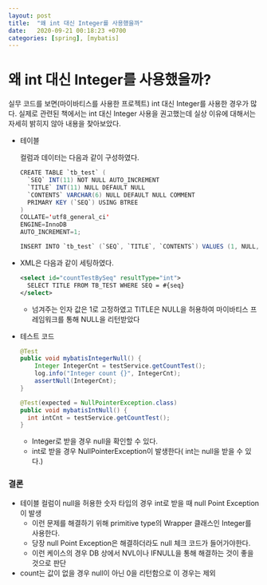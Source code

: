 ```yaml
---
layout: post
title:  "왜 int 대신 Integer를 사용했을까"
date:   2020-09-21 00:18:23 +0700
categories: [spring], [mybatis]
---
```




# 왜 int 대신 Integer를 사용했을까?

실무 코드를 보면(마이바티스를 사용한 프로젝트) int 대신 Integer를 사용한 경우가 많다. 실제로 관련된 책에서는 int 대신 Integer 사용을 권고했는데 실상 이유에 대해서는 자세히 밝히지 않아 내용을 찾아보았다.



- 테이블

  컬럼과 데이터는 다음과 같이 구성하였다. 

  ```java
  CREATE TABLE `tb_test` (
  	`SEQ` INT(11) NOT NULL AUTO_INCREMENT 
  	`TITLE` INT(11) NULL DEFAULT NULL 
  	`CONTENTS` VARCHAR(6) NULL DEFAULT NULL COMMENT
  	PRIMARY KEY (`SEQ`) USING BTREE
  )
  COLLATE='utf8_general_ci'
  ENGINE=InnoDB
  AUTO_INCREMENT=1;
  
  INSERT INTO `tb_test` (`SEQ`, `TITLE`, `CONTENTS`) VALUES (1, NULL, NULL);
  ```

- XML은 다음과 같이 세팅하였다.

  ```xml
  <select id="countTestBySeq" resultType="int">
  	SELECT TITLE FROM TB_TEST WHERE SEQ = #{seq}
  </select>
  ```

  - 넘겨주는 인자 값은 1로 고정하였고 TITLE은 NULL을 허용하여 마이바티스 프레임워크를 통해 NULL을 리턴받았다

- 테스트 코드

  ```java
  @Test
  public void mybatisIntegerNull() {
      Integer IntegerCnt = testService.getCountTest();
      log.info("Integer count {}", IntegerCnt);
      assertNull(IntegerCnt);
  }
  
  @Test(expected = NullPointerException.class)
  public void mybatisIntNull() {
  	int intCnt = testService.getCountTest();
  }
  ```

  - Integer로 받을 경우 null을 확인할 수 있다.
  - int로 받을 경우 NullPointerException이 발생한다( int는 null을 받을 수 있다.)



### 결론

- 테이블 컬럼이 null을 허용한 숫자 타입의 경우 int로 받을 때 null Point Exception이 발생
  - 이런 문제를 해결하기 위해 primitive type의 Wrapper 클래스인 Integer를 사용한다.
  - 당장 null Point Exception은 해결하더라도 null 체크 코드가 들어가야한다.
  - 이런 케이스의 경우 DB 상에서 NVL이나 IFNULL을 통해 해결하는 것이 좋을 것으로 판단
- count는 값이 없을 경우 null이 아닌 0을 리턴함으로 이 경우는 제외

